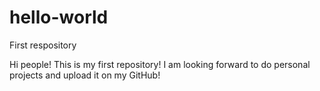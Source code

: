 # hello-world
First respository

Hi people!
This is my first repository! I am looking forward to do personal projects and upload it on my GitHub!


